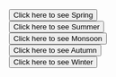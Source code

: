 <html>
 <head> 
  <title>Seasons</title> 
  <meta name="viewport" content="width=device-width,initial-scale=1.0"> 
<link rel="stylesheet" type="text/css" href="season.css">
<script src="season.js">
 </script>
</head> 
 <body>



  <div> 
   <div id="btn"> 
    <img id="spring"> 
    <button class="b1" onclick="spring()">Click here to see Spring</button> 
   </div> 
   <div> 
    <img id="summer"> 
    <button class="b1" onclick="summer()">Click here to see Summer</button> 
   </div> 
   <div> 
    <img id="monsoon"> 
    <button class="b1" onclick="monsoon()">Click here to see Monsoon</button> 
   </div> 
   <div> 
    <img id="autumn"> 
    <button class="b1" onclick="autumn()">Click here to see Autumn</button> 
   </div> 
   <div> 
    <img id="winter"> 
    <button class="b1" onclick="winter()">Click here to see Winter</button> 
   </div> 
  </div> 
 

 </body>
</html>

